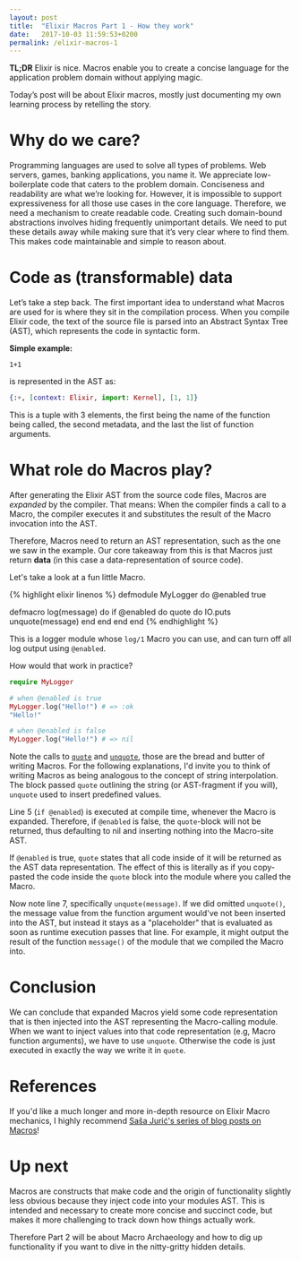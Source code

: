 ```yaml
---
layout: post
title:  "Elixir Macros Part 1 - How they work"
date:   2017-10-03 11:59:53+0200
permalink: /elixir-macros-1
---
```


**TL;DR** Elixir is nice. Macros enable you to create a concise language for the application problem domain without applying magic.

Today’s post will be about Elixir macros, mostly just documenting my own learning process by retelling the story.

# Why do we care?

Programming languages are used to solve all types of problems. Web servers, games, banking applications, you name it. We appreciate low-boilerplate code that caters to the problem domain. Conciseness and readability are what we’re looking for. However, it is impossible to support expressiveness for all those use cases in the core language. Therefore, we need a mechanism to create readable code.
Creating such domain-bound abstractions involves hiding frequently unimportant details. We need to put these details away while making sure that it’s very clear where to find them. This makes code maintainable and simple to reason about.

# Code as (transformable) data

Let’s take a step back. The first important idea to understand what Macros are used for is where they sit in the compilation process. When you compile Elixir code, the text of the source file is parsed into an Abstract Syntax Tree (AST), which represents the code in syntactic form.

**Simple example:**

    1+1

is represented in the AST as:

```elixir
{:+, [context: Elixir, import: Kernel], [1, 1]}
```

This is a tuple with 3 elements, the first being the name of the function being called, the second metadata, and the last the list of function arguments.

# What role do Macros play?

After generating the Elixir AST from the source code files, Macros are _expanded_ by the compiler.
That means: When the compiler finds a call to a Macro, the compiler executes it and substitutes the result of the Macro invocation into the AST.

Therefore, Macros need to return an AST representation, such as the one we saw in the example.
Our core takeaway from this is that Macros just return **data** (in this case a data-representation of source code).

Let's take a look at a fun little Macro.

{% highlight elixir linenos %}
defmodule MyLogger do
  @enabled true

  defmacro log(message) do
    if @enabled do
      quote do
        IO.puts unquote(message)
      end
    end
  end
end
{% endhighlight %}

This is a logger module whose `log/1` Macro you can use, and can turn off all log output using `@enabled`.

How would that work in practice?

```elixir
require MyLogger

# when @enabled is true
MyLogger.log("Hello!") # => :ok
"Hello!"

# when @enabled is false
MyLogger.log("Hello!") # => nil
```

Note the calls to [`quote`](https://hexdocs.pm/elixir/Kernel.SpecialForms.html#quote/2) and [`unquote`](https://hexdocs.pm/elixir/Kernel.SpecialForms.html#unquote/1), those are the bread and butter of writing Macros. For the following explanations, I'd invite you to think of writing Macros as being analogous to the concept of string interpolation. The block passed `quote` outlining the string (or AST-fragment if you will), `unquote` used to insert predefined values.

Line 5 (`if @enabled`) is executed at compile time, whenever the Macro is expanded.
Therefore, if `@enabled` is false, the `quote`-block will not be returned, thus defaulting to nil and inserting nothing into the Macro-site AST.

If `@enabled` is true, `quote` states that all code inside of it will be returned as the AST data representation. The effect of this is literally as if you copy-pasted the code inside the `quote` block into the module where you called the Macro.

Now note line 7, specifically `unquote(message)`. If we did omitted `unquote()`, the message value from the function argument would've not been inserted into the AST, but instead it stays as a "placeholder" that is evaluated as soon as runtime execution passes that line. For example, it might output the result of the function `message()` of the module that we compiled the Macro into.

# Conclusion

We can conclude that expanded Macros yield some code representation that is then injected into the AST representing the Macro-calling module. When we want to inject values into that code representation (e.g, Macro function arguments), we have to use `unquote`. Otherwise the code is just executed in exactly the way we write it in `quote`.

# References

If you'd like a much longer and more in-depth resource on Elixir Macro mechanics, I highly recommend [Saša Jurić's series of blog posts on Macros](http://www.theerlangelist.com/article/macros_1)!

# Up next

Macros are constructs that make code and the origin of functionality slightly less obvious because they inject code into your modules AST. This is intended and necessary to create more concise and succinct code, but makes it more challenging to track down how things actually work.

Therefore Part 2 will be about Macro Archaeology and how to dig up functionality if you want to dive in the nitty-gritty hidden details.
